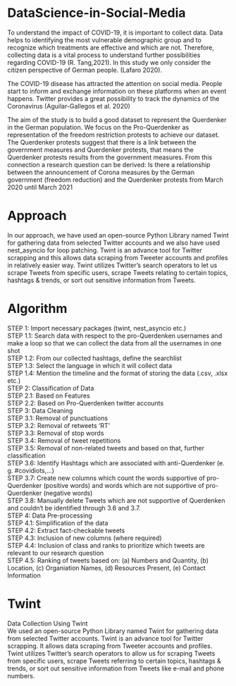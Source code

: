 # DataScience-in-Social-Media
To understand the impact of COVID-19, it is important to collect data. Data helps to
identifying the most vulnerable demographic group and to recognize which treatments are
effective and which are not. Therefore, collecting data is a vital process to understand
further possibilities regarding COVID-19 (R. Tang,2021). In this study we only consider the
citizen perspective of German people. (Lafaro 2020).

The COVID-19 disease has attracted the attention on social media. People start to inform
and exchange information on these platforms when an event happens. Twitter provides a
great possibility to track the dynamics of the Coronavirus (Aguilar-Gallegos et al. 2020)

The aim of the study is to build a good dataset to represent the Querdenker in the German
population. We focus on the Pro-Querdenker as representation of the freedom restriction
protests to achieve our dataset. The Querdenker protests suggest that there is a link
between the government measures and Querdenker protests, that means the Querdenker
protests results from the government measures. From this connection a research question
can be derived: Is there a relationship between the announcement of Corona measures by
the German government (freedom reduction) and the Querdenker protests from March
2020 until March 2021

# Approach
In our approach, we have used an open-source Python Library named Twint for gathering
data from selected Twitter accounts and we also have used nest_asyncio for loop patching.
Twint is an advance tool for Twitter scrapping and this allows data scraping from Tweeter
accounts and profiles in relatively easier way. Twint utilizes Twitter’s search operators to let
us scrape Tweets from specific users, scrape Tweets relating to certain topics, hashtags &
trends, or sort out sensitive information from Tweets.

# Algorithm
STEP 1: Import necessary packages (twint, nest_asyncio etc.) <br>
STEP 1.1: Search data with respect to the pro-Querdenken usernames and make a
loop so that we can collect the data from all the usernames in one shot <br>
STEP 1.2: From our collected hashtags, define the searchlist<br>
STEP 1.3: Select the language in which it will collect data <br>
STEP 1.4: Mention the timeline and the format of storing the data (.csv, .xlsx etc.) <br>
STEP 2: Classification of Data <br>
STEP 2.1: Based on Features <br>
STEP 2.2: Based on Pro-Querdenken twitter accounts <br>
STEP 3: Data Cleaning <br>
STEP 3.1: Removal of punctuations <br>
STEP 3.2: Removal of retweets ‘RT’ <br>
STEP 3.3: Removal of stop words <br>
STEP 3.4: Removal of tweet repetitions <br>
STEP 3.5: Removal of non-related tweets and based on that, further classification<br>
STEP 3.6: Identify Hashtags which are associated with anti-Querdenker (e. g.
#covidiots,…) <br>
STEP 3.7: Create new columns which count the words supportive of pro-Querdenker
(positive words) and words which are not supportive of pro-Querdenker (negative
words) <br>
STEP 3.8: Manually delete Tweets which are not supportive of Querdenken and
couldn‘t be identified through 3.6 and 3.7. <br>
STEP 4: Data Pre-processing<br>
STEP 4.1: Simplification of the data<br>
STEP 4.2: Extract fact-checkable tweets<br>
STEP 4.3: Inclusion of new columns (where required)<br>
STEP 4.4: Inclusion of class and ranks to prioritize which tweets are relevant to our
research question<br>
STEP 4.5: Ranking of tweets based on: (a) Numbers and Quantity, (b) Location, (c)
Organiation Names, (d) Resources Present, (e) Contact Information<br>

# Twint
Data Collection Using Twint <br>
We used an open-source Python Library named Twint for gathering data from selected
Twitter accounts. Twint is an advance tool for Twitter scrapping. It allows data scraping
from Tweeter accounts and profiles. Twint utilizes Twitter’s search operators to allow us
for scraping Tweets from specific users, scrape Tweets referring to certain topics,
hashtags & trends, or sort out sensitive information from Tweets like e-mail and phone
numbers.
